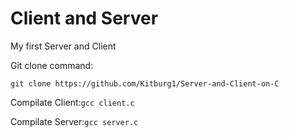 # Client and Server

My first Server and Client

Git clone command:

``git clone https://github.com/Kitburg1/Server-and-Client-on-C``

Compilate Client:``gcc client.c``


Compilate Server:``gcc server.c``
